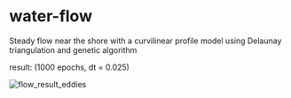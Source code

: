 # water-flow
Steady flow near the shore with a curvilinear profile model using Delaunay triangulation and genetic algorithm





result: (1000 epochs, dt = 0.025)

![flow_result_eddies](https://github.com/programmersockson/water-flow/assets/88203669/51696d09-c4b8-4dc2-a76b-c3248df832fc)
